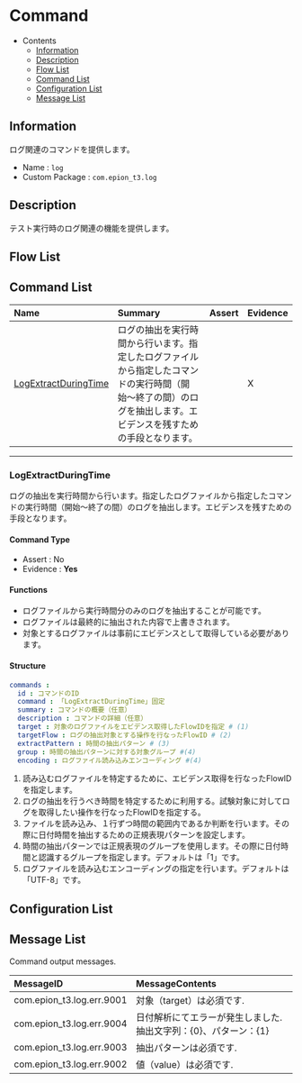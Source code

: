 #  Command

- Contents
  - [Information](#Information)
  - [Description](#Description)
  - [Flow List](#Flow-List)
  - [Command List](#Command-List)
  - [Configuration List](#Configuration-List)
  - [Message List](#Message-List)


## Information
ログ関連のコマンドを提供します。

- Name : `log`
- Custom Package : `com.epion_t3.log`

## Description
テスト実行時のログ関連の機能を提供します。

## Flow List

## Command List

|Name|Summary|Assert|Evidence|
|:---|:---|:---|:---|
|[LogExtractDuringTime](#LogExtractDuringTime)|ログの抽出を実行時間から行います。指定したログファイルから指定したコマンドの実行時間（開始〜終了の間）のログを抽出します。エビデンスを残すための手段となります。  ||X|

------

### LogExtractDuringTime
ログの抽出を実行時間から行います。指定したログファイルから指定したコマンドの実行時間（開始〜終了の間）のログを抽出します。エビデンスを残すための手段となります。
#### Command Type
- Assert : No
- Evidence : __Yes__

#### Functions
- ログファイルから実行時間分のみのログを抽出することが可能です。
- ログファイルは最終的に抽出された内容で上書きされます。
- 対象とするログファイルは事前にエビデンスとして取得している必要があります。

#### Structure
```yaml
commands : 
  id : コマンドのID
  command : 「LogExtractDuringTime」固定
  summary : コマンドの概要（任意）
  description : コマンドの詳細（任意）
  target : 対象のログファイルをエビデンス取得したFlowIDを指定 # (1)
  targetFlow : ログの抽出対象とする操作を行なったFlowID # (2)
  extractPattern : 時間の抽出パターン # (3)
  group : 時間の抽出パターンに対する対象グループ #(4)
  encoding : ログファイル読み込みエンコーディング #(4)

```

1. 読み込むログファイルを特定するために、エビデンス取得を行なったFlowIDを指定します。
1. ログの抽出を行うべき時間を特定するために利用する。試験対象に対してログを取得したい操作を行なったFlowIDを指定する。
1. ファイルを読み込み、１行ずつ時間の範囲内であるか判断を行います。その際に日付時間を抽出するための正規表現パターンを設定します。
1. 時間の抽出パターンでは正規表現のグループを使用します。その際に日付時間と認識するグループを指定します。デフォルトは「1」です。
1. ログファイルを読み込むエンコーディングの指定を行います。デフォルトは「UTF-8」です。

## Configuration List

## Message List

 Command output messages.

|MessageID|MessageContents|
|:---|:---|
|com.epion_t3.log.err.9001|対象（target）は必須です.|
|com.epion_t3.log.err.9004|日付解析にてエラーが発生しました.抽出文字列：{0}、パターン：{1}|
|com.epion_t3.log.err.9003|抽出パターンは必須です.|
|com.epion_t3.log.err.9002|値（value）は必須です.|
